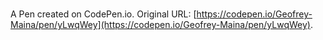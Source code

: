 # 

A Pen created on CodePen.io. Original URL: [https://codepen.io/Geofrey-Maina/pen/yLwqWey](https://codepen.io/Geofrey-Maina/pen/yLwqWey).

